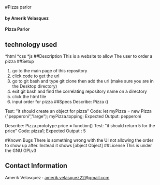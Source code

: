#Pizza parlor
#### by Amerik Velasquez
#### Pizza Parlor
## technology used
*html
*css
*js
##Description
This is a website to allow The user to order a pizza
##Setup
1. go to the main page of this repository
2. click code to get the url
3. go to git bash and type git clone then add the url (make sure you are in the Desktop directory)
4. exit git bash and find the correlating repository name on a directory
5. click the html file 
6. input order for pizza
##Specs
Describe: Pizza ()

Test: "it should create an object for pizza"
Code: let myPizza = new Pizza ("pepperoni","large");
myPizza.topping;
Expected Output: pepperoni

Describe: Pizza.prototype.price = function()
Test: "it should return 5 for the price"
Code: pizza1;
Expected Output : 5

#Known Bugs
There is something wrong with the UI not allowing the order to show up after. Instead it shows [object Object]
##License
This is under the GNU GPLv3
## Contact Information
Amerik Velasquez : amerik.velasquez22@gmail.com
